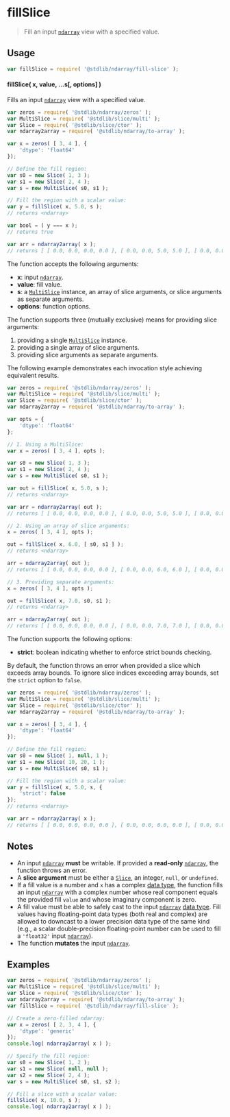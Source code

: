 <!--

@license Apache-2.0

Copyright (c) 2025 The Stdlib Authors.

Licensed under the Apache License, Version 2.0 (the "License");
you may not use this file except in compliance with the License.
You may obtain a copy of the License at

   http://www.apache.org/licenses/LICENSE-2.0

Unless required by applicable law or agreed to in writing, software
distributed under the License is distributed on an "AS IS" BASIS,
WITHOUT WARRANTIES OR CONDITIONS OF ANY KIND, either express or implied.
See the License for the specific language governing permissions and
limitations under the License.

-->

# fillSlice

> Fill an input [`ndarray`][@stdlib/ndarray/ctor] view with a specified value.

<section class="intro">

</section>

<!-- /.intro -->

<section class="usage">

## Usage

```javascript
var fillSlice = require( '@stdlib/ndarray/fill-slice' );
```

#### fillSlice( x, value, ...s\[, options] )

Fills an input [`ndarray`][@stdlib/ndarray/ctor] view with a specified value.

```javascript
var zeros = require( '@stdlib/ndarray/zeros' );
var MultiSlice = require( '@stdlib/slice/multi' );
var Slice = require( '@stdlib/slice/ctor' );
var ndarray2array = require( '@stdlib/ndarray/to-array' );

var x = zeros( [ 3, 4 ], {
    'dtype': 'float64'
});

// Define the fill region:
var s0 = new Slice( 1, 3 );
var s1 = new Slice( 2, 4 );
var s = new MultiSlice( s0, s1 );

// Fill the region with a scalar value:
var y = fillSlice( x, 5.0, s );
// returns <ndarray>

var bool = ( y === x );
// returns true

var arr = ndarray2array( x );
// returns [ [ 0.0, 0.0, 0.0, 0.0 ], [ 0.0, 0.0, 5.0, 5.0 ], [ 0.0, 0.0, 5.0, 5.0 ] ]
```

The function accepts the following arguments:

-   **x**: input [`ndarray`][@stdlib/ndarray/ctor].
-   **value**: fill value.
-   **s**: a [`MultiSlice`][@stdlib/slice/multi] instance, an array of slice arguments, or slice arguments as separate arguments.
-   **options**: function options.

The function supports three (mutually exclusive) means for providing slice arguments:

1.  providing a single [`MultiSlice`][@stdlib/slice/multi] instance.
2.  providing a single array of slice arguments.
3.  providing slice arguments as separate arguments.

The following example demonstrates each invocation style achieving equivalent results.

```javascript
var zeros = require( '@stdlib/ndarray/zeros' );
var MultiSlice = require( '@stdlib/slice/multi' );
var Slice = require( '@stdlib/slice/ctor' );
var ndarray2array = require( '@stdlib/ndarray/to-array' );

var opts = {
    'dtype': 'float64'
};

// 1. Using a MultiSlice:
var x = zeros( [ 3, 4 ], opts );

var s0 = new Slice( 1, 3 );
var s1 = new Slice( 2, 4 );
var s = new MultiSlice( s0, s1 );

var out = fillSlice( x, 5.0, s );
// returns <ndarray>

var arr = ndarray2array( out );
// returns [ [ 0.0, 0.0, 0.0, 0.0 ], [ 0.0, 0.0, 5.0, 5.0 ], [ 0.0, 0.0, 5.0, 5.0 ] ]

// 2. Using an array of slice arguments:
x = zeros( [ 3, 4 ], opts );

out = fillSlice( x, 6.0, [ s0, s1 ] );
// returns <ndarray>

arr = ndarray2array( out );
// returns [ [ 0.0, 0.0, 0.0, 0.0 ], [ 0.0, 0.0, 6.0, 6.0 ], [ 0.0, 0.0, 6.0, 6.0 ] ]

// 3. Providing separate arguments:
x = zeros( [ 3, 4 ], opts );

out = fillSlice( x, 7.0, s0, s1 );
// returns <ndarray>

arr = ndarray2array( out );
// returns [ [ 0.0, 0.0, 0.0, 0.0 ], [ 0.0, 0.0, 7.0, 7.0 ], [ 0.0, 0.0, 7.0, 7.0 ] ]
```

The function supports the following options:

-   **strict**: boolean indicating whether to enforce strict bounds checking.

By default, the function throws an error when provided a slice which exceeds array bounds. To ignore slice indices exceeding array bounds, set the `strict` option to `false`.

```javascript
var zeros = require( '@stdlib/ndarray/zeros' );
var MultiSlice = require( '@stdlib/slice/multi' );
var Slice = require( '@stdlib/slice/ctor' );
var ndarray2array = require( '@stdlib/ndarray/to-array' );

var x = zeros( [ 3, 4 ], {
    'dtype': 'float64'
});

// Define the fill region:
var s0 = new Slice( 1, null, 1 );
var s1 = new Slice( 10, 20, 1 );
var s = new MultiSlice( s0, s1 );

// Fill the region with a scalar value:
var y = fillSlice( x, 5.0, s, {
    'strict': false
});
// returns <ndarray>

var arr = ndarray2array( x );
// returns [ [ 0.0, 0.0, 0.0, 0.0 ], [ 0.0, 0.0, 0.0, 0.0 ], [ 0.0, 0.0, 0.0, 0.0 ] ]
```

</section>

<!-- /.usage -->

<section class="notes">

## Notes

-   An input [`ndarray`][@stdlib/ndarray/ctor] **must** be writable. If provided a **read-only** [`ndarray`][@stdlib/ndarray/ctor], the function throws an error.
-   A **slice argument** must be either a [`Slice`][@stdlib/slice/ctor], an integer, `null`, or `undefined`.
-   If a fill value is a number and `x` has a complex [data type][@stdlib/ndarray/dtypes], the function fills an input [`ndarray`][@stdlib/ndarray/ctor] with a complex number whose real component equals the provided fill `value` and whose imaginary component is zero.
-   A fill value must be able to safely cast to the input [`ndarray`][@stdlib/ndarray/ctor] [data type][@stdlib/ndarray/dtypes]. Fill values having floating-point data types (both real and complex) are allowed to downcast to a lower precision data type of the same kind (e.g., a scalar double-precision floating-point number can be used to fill a `'float32'` input [`ndarray`][@stdlib/ndarray/ctor]).
-   The function **mutates** the input [`ndarray`][@stdlib/ndarray/ctor].

</section>

<!-- /.notes -->

<section class="examples">

## Examples

<!-- eslint no-undef: "error" -->

```javascript
var zeros = require( '@stdlib/ndarray/zeros' );
var MultiSlice = require( '@stdlib/slice/multi' );
var Slice = require( '@stdlib/slice/ctor' );
var ndarray2array = require( '@stdlib/ndarray/to-array' );
var fillSlice = require( '@stdlib/ndarray/fill-slice' );

// Create a zero-filled ndarray:
var x = zeros( [ 2, 3, 4 ], {
    'dtype': 'generic'
});
console.log( ndarray2array( x ) );

// Specify the fill region:
var s0 = new Slice( 1, 2 );
var s1 = new Slice( null, null );
var s2 = new Slice( 2, 4 );
var s = new MultiSlice( s0, s1, s2 );

// Fill a slice with a scalar value:
fillSlice( x, 10.0, s );
console.log( ndarray2array( x ) );
```

</section>

<!-- /.examples -->

<!-- Section for related `stdlib` packages. Do not manually edit this section, as it is automatically populated. -->

<section class="related">

</section>

<!-- /.related -->

<section class="links">

[@stdlib/slice/multi]: https://github.com/stdlib-js/stdlib/tree/develop/lib/node_modules/%40stdlib/slice/multi

[@stdlib/slice/ctor]: https://github.com/stdlib-js/stdlib/tree/develop/lib/node_modules/%40stdlib/slice/ctor

[@stdlib/ndarray/ctor]: https://github.com/stdlib-js/stdlib/tree/develop/lib/node_modules/%40stdlib/ndarray/ctor

[@stdlib/ndarray/dtypes]: https://github.com/stdlib-js/stdlib/tree/develop/lib/node_modules/%40stdlib/ndarray/dtypes

</section>

<!-- /.links -->

